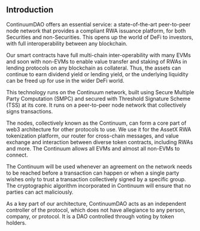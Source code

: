## Introduction


ContinuumDAO offers an essential service: a state-of-the-art peer-to-peer node network that provides a compliant RWA issuance platform, for both Securities and non-Securities. This opens up the world of DeFi to investors, with full interoperability between any blockchain. 

Our smart contracts have full multi-chain inter-operability with many EVMs and soon with non-EVMs to enable value transfer and staking of RWAs in lending protocols on any blockchain as collateral. Thus, the assets can continue to earn dividend yield or lending yield, or the underlying liquidity can be freed up for use in the wider DeFi world. 

This technology runs on the Continuum network, built using Secure Multiple Party Computation (SMPC) and secured with Threshold Signature Scheme (TSS) at its core. It runs on a peer-to-peer node network that collectively signs transactions.

The nodes, collectively known as the Continuum, can form a core part of web3 architecture for other protocols to use. We use it for the AssetX RWA tokenization platform, our router for cross-chain messages, and value exchange and interaction between diverse token contracts, including RWAs and more. The Continuum allows all EVMs and almost all non-EVMs to connect.

The Continuum will be used whenever an agreement on the network needs to be reached before a transaction can happen or when a single party wishes only to trust a transaction collectively signed by a specific group. The cryptographic algorithm incorporated in Continuum will ensure that no parties can act maliciously.

As a key part of our architecture, ContinuumDAO acts as an independent controller of the protocol, which does not have allegiance to any person, company, or protocol. It is a DAO controlled through voting by token holders.
